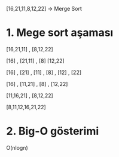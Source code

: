 [16,21,11,8,12,22] -> Merge Sort


# 1. Mege sort aşaması

[16,21,11] , [8,12,22] 

[16] , [21,11] , [8] [12,22]

[16] , [21] , [11] , [8] , [12] , [22]

[16] , [11,21] , [8] , [12,22]

[11,16,21] , [8,12,22]

[8,11,12,16,21,22] 


# 2. Big-O gösterimi

O(nlogn)